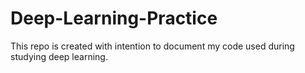 # Deep-Learning-Practice
This repo is created with intention to document my code used during studying deep learning.
